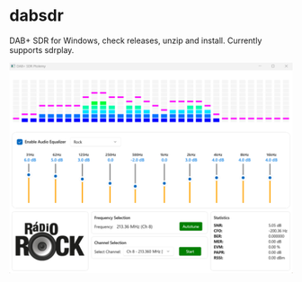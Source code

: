 # dabsdr
DAB+ SDR for Windows, check releases, unzip and install.
Currently supports sdrplay.

![Screenshot](screenshot.png)
